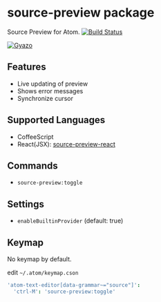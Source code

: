 # source-preview package

Source Preview for Atom.
[![Build Status](https://travis-ci.org/aki77/atom-source-preview.svg)](https://travis-ci.org/aki77/atom-source-preview)

[![Gyazo](http://i.gyazo.com/01dc7a053c5a62cc3caa352a9ab35ee4.gif)](http://gyazo.com/01dc7a053c5a62cc3caa352a9ab35ee4)

## Features

* Live updating of preview
* Shows error messages
* Synchronize cursor

## Supported Languages

* CoffeeScript
* React(JSX): [source-preview-react](https://atom.io/packages/source-preview-react)

## Commands

* `source-preview:toggle`

## Settings

* `enableBuiltinProvider` (default: true)

## Keymap

No keymap by default.

edit `~/.atom/keymap.cson`

```coffeescript
'atom-text-editor[data-grammar~="source"]':
  'ctrl-M': 'source-preview:toggle'
```
